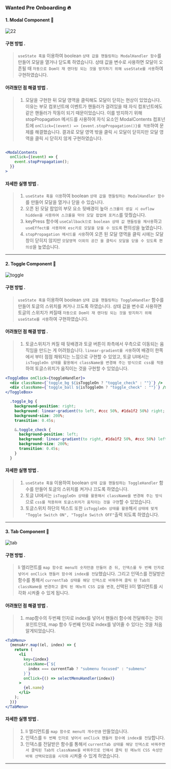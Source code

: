 ### Wanted Pre Onboarding 🔥

#### 1. Modal Component 🍕

![22](https://user-images.githubusercontent.com/85574104/152647073-e196c5a4-30aa-4df3-af8d-69ae23ec2985.gif)

#### 구현 방법 .

> `useState 훅을` 이용하여 boolean `상태 값을 핸들링하는 ModalHandler 함수`를 만들어 모달을 열거나 닫도록 하였습니다.
> 상태 값을 변수로 사용하면 모달이 오픈될 때 `자동으로 Dom이 재 렌더링 되는 것을 방지하기 위해 useState를 사용`하여 구현하였습니다.

#### 어려웠던 점 해결 방법 .

> 1. 모달을 구현한 뒤 모달 영역을 클릭해도 모달이 닫히는 현상이 있었습니다. 이유는 부모 컴포넌트에 이벤트가 핸들러가 걸려있을 때 자식 컴포넌트에도 같은 핸들러가 작동이 되기 때문이었습니다. 이를 방지하기 위해 stopPropagation 메서드를 사용하여 자식 요소인 ModalContents 컴포넌트에 `onClick={(event) => {event.stopPropagation()}를 적용`하여 문제를 해결했습니다. 결과로 모달 영역 밖을 클릭 시 모달이 닫히지만 모달 영역을 클릭 시 닫히지 않게 구현하였습니다.

```jsx

<ModalContents
  onClick={(event) => {
    event.stopPropagation();
  }}
>

```

#### 자세한 실행 방법 .

> 1. `useState 훅을 이용`하여 boolean `상태 값을 핸들링하는 ModalHandler 함수`를 만들어 모달을 열거나 닫을 수 있습니다.
> 2. 오픈 된 모달 팝업의 부모 요소 뒷배경이 높아 `스크롤이 생길 시 ovflow hidden을 사용하여 스크롤을 막아 모달 팝업에 포커스`를 맞췄습니다.
> 3. keyPress 함수에 `useCallback으로 boolean 상태 값 핸들링을 재사용`하고 `useEffect를 사용하여 esc키로 모달을 닫을 수 있도록` 편의성을 높였습니다.
> 4. `stopPropagation 메서드를 사용`하여 오픈 된 모달 영역을 클릭 시에는 모달창이 닫히지 않지만 `모달영역 이외의 공간 을 클릭시 모달을 닫을 수 있도록 편의성`을 높였습니다.

---

#### 2. Toggle Component 🍕

![toggle](https://user-images.githubusercontent.com/85574104/152837336-10015baa-dae0-4d72-bc78-960667724a2d.gif)

#### 구현 방법 .

> `useState 훅을` 이용하여 boolean `상태 값을 핸들링하는 ToggleHandler` 함수를 만들어 토글의 스위치를 켜거나 끄도록 하였습니다.
> 상태 값을 변수로 사용하면 토글의 스위치가 켜질때 `자동으로 Dom이 재 렌더링 되는 것을 방지하기 위해 useState를 사용`하여 구현하였습니다.

#### 어려웠던 점 해결 방법 .

> 1. 토글스위치가 켜질 때 뒷배경과 토글 버튼이 좌측에서 우측으로 이동되는 움직임을 만드는 게 어려웠습니다. `linear-gradient를 사용`하여 배경이 한쪽에서 부터 점점 채워지는 느낌으로 구현할 수 있었고, 토글 UI에서는 `isToggleOn 상태를 활용해서 className을 변경해 주는 방식으로 css를 적용`하여 토글스위치가 움직이는 것을 구현할 수 있었습니다.

```jsx
<ToggleBox onClick={toggleHandler}>
  <div className={`toggle_bg ${isToggleOn ? "toggle_check" : ""}`} />
  <div className={`toggle_ball ${isToggleOn ? "toggle_check" : ""}`} />
</ToggleBox>
```

```css
  .toggle_bg {
    background-position: right;
    background: linear-gradient(to left, #ccc 50%, #1da1f2 50%) right;
    background-size: 200%;
    transition: 0.45s;

    &.toggle_check {
      background-position: left;
      background: linear-gradient(to right, #1da1f2 50%, #ccc 50%) left;
      background-size: 200%;
      transition: 0.45s;
    }
  }
```

#### 자세한 실행 방법 .

> 1. `useState 훅을` 이용하여 boolean `상태 값을 핸들링하는 ToggleHandler` 함수를 만들어 토글의 스위치를 켜거나 끄도록 하였습니다.
> 2. 토글 UI에서는 `isToggleOn 상태를 활용해서 className을 변경해 주는 방식`으로 `css를 적용하여 토글스위치가 움직이는 것을 구현`할 수 있었습니다.
> 3. 토글스위치 하단의 텍스트 또한 `isToggleOn 상태를 활용`해서 `상태에 맞게 "Toggle Switch ON", "Toggle Switch OFF"`출력 되도록 하였습니다.

---

#### 3. Tab Component 🍕

![tab](https://user-images.githubusercontent.com/85574104/152844303-f1502168-3f74-4270-b98d-56d9e35d157e.gif)

#### 구현 방법 .

> li 엘리먼트를 `map 함수로 menu의 숫자만큼 만들어 준 뒤, 인덱스를 두 번째 인자로 넣어서 onClick 핸들러 함수에 index를 전달`했습니다. 그리고 인덱스를 전달받은 함수를 통해서 `currentTab 상태를 해당 인덱스로 바꿔주며 클릭 된 Tab의 className을 변경하고 클릭 된 메뉴의 CSS 값을 변경`, 선택된 li이 엘리먼트를 시각화 시켜줄 수 있게 됩니다.

#### 어려웠던 점 해결 방법 .

> 1. map함수의 두번째 인자로 index를 넣어서 핸들러 함수에 전달해주는 것이 포인트인데, map 함수 두번째 인자로 index를 넣어줄 수 있다는 것을 처음 알게되었습니다.

```jsx
<TabMenu>
  {menuArr.map((el, index) => {
    return (
      <li
        key={index}
        className={`${
          index === currentTab ? "submenu focused" : "submenu"
        }`}
        onClick={() => selectMenuHandler(index)}
      >
        {el.name}
      </li>
    );
  })}
</TabMenu>
```

#### 자세한 실행 방법 .

> 1. li 엘리먼트를 `map 함수로 menu의 개수만큼` 만들었습니다.
> 2. 인덱스를 `두 번째 인자로 넣어서 onClick 핸들러 함수에 index를 전달`합니다.
> 3. 인덱스를 전달받은 함수를 통해서 `currentTab 상태를 해당 인덱스로 바꿔주면서 클릭된 Tab의 className을 바꿔주므로 인해서 클릭 된 메뉴의 CSS 속성만 바꿔 선택되었음을 시각화` 시켜줄 수 있게 하였습니다.
 
---

